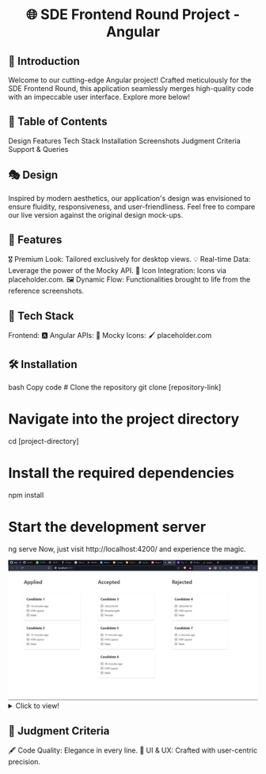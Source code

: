 <h1 align="center">🌐 SDE Frontend Round Project - Angular</h1>
<h2>🎈 Introduction</h2>
Welcome to our cutting-edge Angular project! Crafted meticulously for the SDE Frontend Round, this application seamlessly merges high-quality code with an impeccable user interface. Explore more below!

<h2>📌 Table of Contents</h2>
Design
Features
Tech Stack
Installation
Screenshots
Judgment Criteria
Support & Queries
<h2 id="🎭-design">🎭 Design</h2>
Inspired by modern aesthetics, our application's design was envisioned to ensure fluidity, responsiveness, and user-friendliness. Feel free to compare our live version against the original design mock-ups.

<h2 id="🚀-features">🚀 Features</h2>
🎖️ Premium Look: Tailored exclusively for desktop views.
💡 Real-time Data: Leverage the power of the Mocky API.
🔱 Icon Integration: Icons via placeholder.com.
🖼️ Dynamic Flow: Functionalities brought to life from the reference screenshots.
<h2 id="🧰-tech-stack">🧰 Tech Stack</h2>
Frontend: 🅰️ Angular
APIs: 🔄 Mocky
Icons: 🖌️ placeholder.com
<h2 id="🛠️-installation">🛠️ Installation</h2>
bash
Copy code
# Clone the repository
git clone [repository-link]

# Navigate into the project directory
cd [project-directory]

# Install the required dependencies
npm install

# Start the development server
ng serve
Now, just visit http://localhost:4200/ and experience the magic.

<img src="output.jpg">
<details>
  <summary>Click to view!</summary>
Homepage
Details Page
... [More screenshots as needed]

</details>
<h2 id="🥇-judgment-criteria">🥇 Judgment Criteria</h2>
🖋️ Code Quality: Elegance in every line.
🎨 UI & UX: Crafted with user-centric precision.

<sub><sup>
